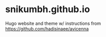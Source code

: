 # snikumbh.github.io



Hugo website and theme w/ instructions from https://github.com/hadisinaee/avicenna
